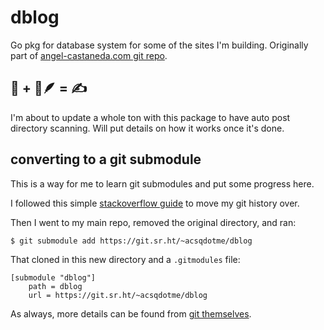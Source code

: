 # dblog

Go pkg for database system for some of the sites I'm building. Originally part
of [angel-castaneda.com git repo](https://git.acsq.me/angel-castaneda.com).

## 🐹 + 📜🪶 = ✍️

I'm about to update a whole ton with this package to have auto post directory
scanning. Will put details on how it works once it's done.

## converting to a git submodule

This is a way for me to learn git submodules and put some progress here.

I followed this simple
[stackoverflow guide](https://stackoverflow.com/a/73598455/21316874) to move my
git history over.

Then I went to my main repo, removed the original directory, and ran:

```console
$ git submodule add https://git.sr.ht/~acsqdotme/dblog
```

That cloned in this new directory and a `.gitmodules` file:

```git
[submodule "dblog"]
	path = dblog
	url = https://git.sr.ht/~acsqdotme/dblog
```

As always, more details can be found from [git
themselves](https://git-scm.com/book/en/v2/Git-Tools-Submodules).
